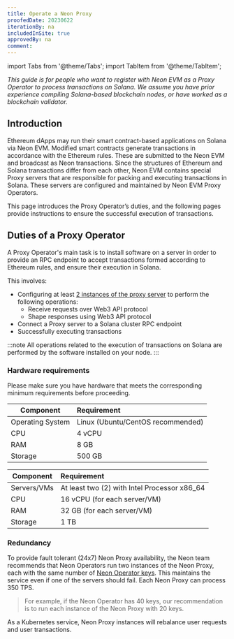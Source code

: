 ```yaml
---
title: Operate a Neon Proxy
proofedDate: 20230622
iterationBy: na
includedInSite: true
approvedBy: na
comment: 
---
```


import Tabs from '@theme/Tabs';
import TabItem from '@theme/TabItem';

*This guide is for people who want to register with Neon EVM as a Proxy Operator to process transactions on Solana. We assume you have prior experience compiling Solana-based blockchain nodes, or have worked as a blockchain validator.*

## Introduction
Ethereum dApps may run their smart contract-based applications on Solana via Neon EVM. Modified smart contracts generate transactions in accordance with the Ethereum rules. These are submitted to the Neon EVM and broadcast as Neon transactions. Since the structures of Ethereum and Solana transactions differ from each other, Neon EVM contains special Proxy servers that are responsible for packing and executing transactions in Solana. These servers are configured and maintained by Neon EVM Proxy Operators.

This page introduces the Proxy Operator’s duties, and the following pages provide instructions to ensure the successful execution of transactions.

## Duties of a Proxy Operator
A Proxy Operator's main task is to install software on a server in order to provide an RPC endpoint to accept transactions formed according to Ethereum rules, and ensure their execution in Solana. 

This involves:
 * Configuring at least [2 instances of the proxy server](#redundancy) to perform the following operations:
    * Receive requests over Web3 API protocol
    * Shape responses using Web3 API protocol
 * Connect a Proxy server to a Solana cluster RPC endpoint
 * Successfully executing transactions

:::note
All operations related to the execution of transactions on Solana are performed by the software installed on your node.
:::

### Hardware requirements

Please make sure you have hardware that meets the corresponding minimum requirements before proceeding.

<Tabs>
  <TabItem value="basic" label="Basic" default>

|Component|Requirement                           |
|-----|:-----------------------------------------|
|Operating System | Linux (Ubuntu/CentOS recommended) |
|CPU | 4 vCPU |
|RAM | 8 GB |
|Storage | 500 GB |
  </TabItem>
  <TabItem value="self-managed" label="Self-Managed">

|Component|Requirement                           |
|-----|:-----------------------------------------|
|Servers/VMs | At least two (2) with Intel Processor x86_64 |
|CPU | 16 vCPU (for each server/VM) |
|RAM | 32 GB (for each server/VM) |
|Storage | 1 TB |
  </TabItem>
</Tabs>

### Redundancy

To provide fault tolerant (24x7) Neon Proxy availability, the Neon team recommends that Neon Operators run two instances of the Neon Proxy, each with the same number of [Neon Operator keys](accounts#the-operator-key). This maintains the service even if one of the servers should fail. Each Neon Proxy can process 350 TPS. 

> For example, if the Neon Operator has 40 keys, our recommendation is to run each instance of the Neon Proxy with 20 keys. 

As a Kubernetes service, Neon Proxy instances will rebalance user requests and user transactions.

<!-- verify -->

